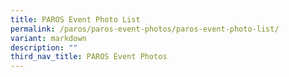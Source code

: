 ```yaml
---
title: PAROS Event Photo List
permalink: /paros/paros-event-photos/paros-event-photo-list/
variant: markdown
description: ""
third_nav_title: PAROS Event Photos
---
```

